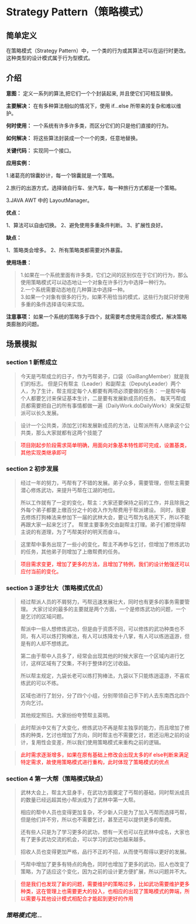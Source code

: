 # Strategy Pattern（策略模式）
## 简单定义
在策略模式（Strategy Pattern）中，一个类的行为或其算法可以在运行时更改。这种类型的设计模式属于行为型模式。
## 介绍
**意图：** 定义一系列的算法,把它们一个个封装起来, 并且使它们可相互替换。

**主要解决：** 在有多种算法相似的情况下，使用 if...else 所带来的复杂和难以维护。

**何时使用：** 一个系统有许多许多类，而区分它们的只是他们直接的行为。

**如何解决：** 将这些算法封装成一个一个的类，任意地替换。

**关键代码：** 实现同一个接口。

**应用实例：** 

1.诸葛亮的锦囊妙计，每一个锦囊就是一个策略。 

2.旅行的出游方式，选择骑自行车、坐汽车，每一种旅行方式都是一个策略。 

3.JAVA AWT 中的 LayoutManager。

**优点：** 

1、算法可以自由切换。 2、避免使用多重条件判断。 3、扩展性良好。

**缺点：** 

1、策略类会增多。 2、所有策略类都需要对外暴露。

**使用场景：** 

>1.如果在一个系统里面有许多类，它们之间的区别仅在于它们的行为，那么使用策略模式可以动态地让一个对象在许多行为中选择一种行为。   
>2.一个系统需要动态地在几种算法中选择一种。  
>3.如果一个对象有很多的行为，如果不用恰当的模式，这些行为就只好使用多重的条件选择语句来实现。

**注意事项：** 如果一个系统的策略多于四个，就需要考虑使用混合模式，解决策略类膨胀的问题。

## 场景模拟

### section 1 新帮成立
>今天是丐帮成立的日子，作为丐帮弟子，口袋（GaiBangMember）就是我们的标志。
但是只有帮主（Leader）和副帮主（DeputyLeader）两个人，为了生计，帮主规定每个人都要有两项必须要做的任务：
一是帮中每个人都要乞讨来保证基本生计，二是要有发展新成员的任务。
每天丐帮成员都需要把自己的所有事情都做一遍（DailyWork.doDailyWork）来保证帮派可以长久发展。

>设计一个公共类，添加乞讨和发展新成员的方法，让帮派所有人继承这个公共类，那么大家就都有这两个技能了

><font color=red>项目刚起步阶段需求简单明确，用面向对象基本特性即可完成，设置基类，其他实现类继承即可</font>

### section 2 初步发展
>经过一年的努力，丐帮有了不错的发展。弟子众多，需要管理，但帮主需要潜心修炼武功，来提升丐帮在江湖的地位。
>
>所以工作就有了一定的变化，帮主：大家还要保持之前的工作，并且除我之外每个弟子都要上缴百分之十的收入作为帮费用于帮派建设。
同时，我要去修炼打狗棒法来参加下一届的武林大会，要让丐帮为名扬天下，所以不能再跟大家一起来乞讨了。
帮里主要事务交由副帮主打理。弟子们都觉得帮主说的有道理，为了丐帮美好的明天而奋斗。

>这里帮中事务出现了一些小的变化，帮主不再参与乞讨，但增加了修炼武功的任务，其他弟子则增加了上缴帮费的任务。

><font color=red>项目需求变更，增加了更多的方法，且增加了特例，我们的设计勉强还可以应付当前的变化。</font>

### section 3 逐步壮大（策略模式优点）
>经过帮派人员的不屑努力，丐帮迅速发展壮大，同时也有更多的事务需要管理。
>大家讨论的最多的主要就是两个方面，一个是修炼武功的问题，一个是乞讨的区域问题。
>
>帮派中一些人想修炼武功，但是由于资质不同，可以修炼的武功种类也不同，有人可以炼打狗棒法，有人可以炼降龙十八掌，有人可以练逍遥游，但是有的人却不想练武。
>
>第二由于帮中人员多了，经常会出现其他的时候大家在一个区域内进行乞讨，这样区域有了交集，不利于整体的乞讨收益。
>
>所以帮主规定，九袋长老可以练打狗棒法，九袋以下只能练逍遥游，不喜欢练武的可以不练。
>
>区域也进行了划分，分了四个小组，分别带领自己手下的人去东南西北四个方向乞讨。
>
>其他规定照旧。大家纷纷夸赞帮主英明。

>此时帮派中又有了大变化，修炼武功不再是帮主独享的能力，而且增加了修炼的种类，乞讨也增加了方向，同时帮主也不需要乞讨，若还沿用之前的设计，复用性会变差，所以我们使用策略模式来重构之前的逻辑。

><font color=red>此时需求逐渐增多，如果在原有基础上修改会出现太多的if else判断来满足特定需求，故使用策略模式进行重构，此时体现了策略模式的优点</font>
### section 4 第一大帮（策略模式缺点）
>武林大会上，帮主大显身手，在武功方面奠定了丐帮的基础，同时帮派成员的数量已经远超其他小帮派成为了武林中第一大帮。
>
>相应的帮中人员也变得更加复杂，不少新人只是为了加入丐帮而选择丐帮，但是他们并不穷，所以也不需要乞讨，甚至还可以提供更多的帮费。
>
>还有些人只是为了学习更多的武功，想有一天也可以在武林中成名，大家也有了更多武功交流的机会，可以学习的武功也越来越多。
>
>招收人员也变得更加严格，品行不正的不招，从而使丐帮得以更好的发展。

>丐帮中增加了更多有特点的角色，同时也增加了更多的武功，招人也改变了策略，为了适应这个变化，因为之前的设计更方便扩展，所以问题并不大。

><font color=red>但是我们也发现了新的问题，需要维护的策略过多，比如武功需要维护更多种类，这在管理上也需要更大的投入，也相应的出现了策略模式的弊端，所以需要与其他设计模式相配合才能起到更好的作用</font>

### *策略模式完...*
